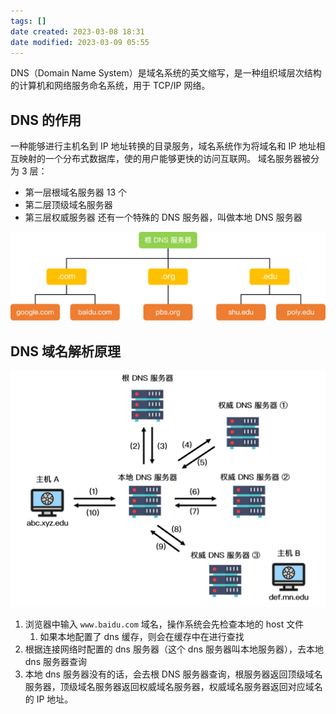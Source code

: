 ```yaml
---
tags: []
date created: 2023-03-08 18:31
date modified: 2023-03-09 05:55
---
```

DNS（Domain Name System）是域名系统的英文缩写，是一种组织域层次结构的计算机和网络服务命名系统，用于 TCP/IP 网络。

## DNS 的作用

一种能够进行主机名到 IP 地址转换的目录服务，域名系统作为将域名和 IP 地址相互映射的一个分布式数据库，使的用户能够更快的访问互联网。
域名服务器被分为 3 层：
- 第一层根域名服务器 13 个
- 第二层顶级域名服务器
- 第三层权威服务器
还有一个特殊的 DNS 服务器，叫做本地 DNS 服务器

![](attachments/Pasted%20image%2020230308183224.png)

## DNS 域名解析原理

![](attachments/Pasted%20image%2020230309052244.png)
1. 浏览器中输入 `www.baidu.com` 域名，操作系统会先检查本地的 host 文件
	1. 如果本地配置了 dns 缓存，则会在缓存中在进行查找
2. 根据连接网络时配置的 dns 服务器（这个 dns 服务器叫本地服务器），去本地 dns 服务器查询
3. 本地 dns 服务器没有的话，会去根 DNS 服务器查询，根服务器返回顶级域名服务器，顶级域名服务器返回权威域名服务器，权威域名服务器返回对应域名的 IP 地址。